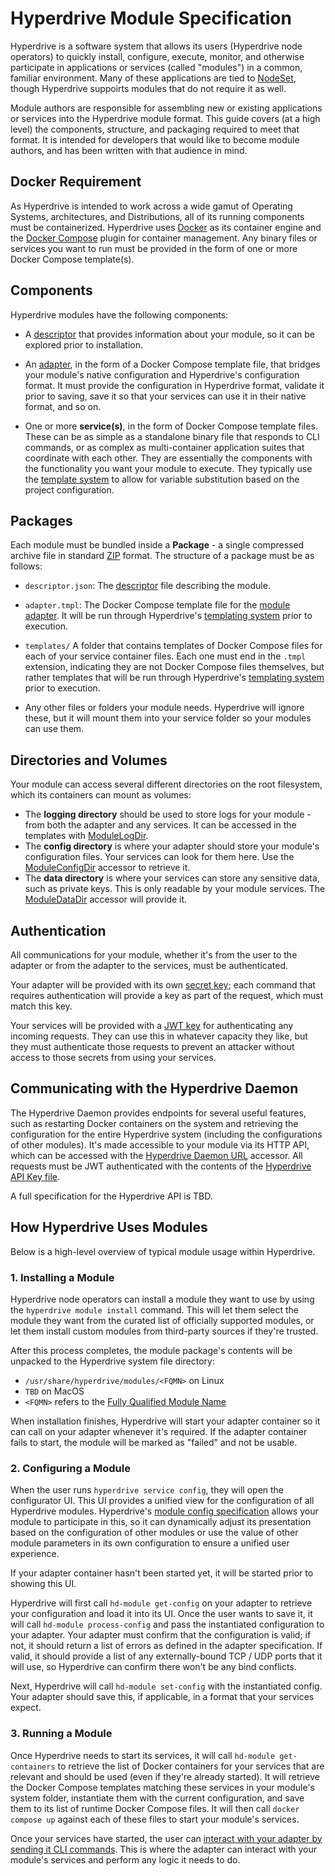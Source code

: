 # Hyperdrive Module Specification

Hyperdrive is a software system that allows its users (Hyperdrive node operators) to quickly install, configure, execute, monitor, and otherwise participate in applications or services (called "modules") in a common, familiar environment. Many of these applications are tied to [NodeSet](https://nodeset.io), though Hyperdrive suppoirts modules that do not require it as well.

Module authors are responsible for assembling new or existing applications or services into the Hyperdrive module format. This guide covers (at a high level) the components, structure, and packaging required to meet that format. It is intended for developers that would like to become module authors, and has been written with that audience in mind.


## Docker Requirement

As Hyperdrive is intended to work across a wide gamut of Operating Systems, architectures, and Distributions, all of its running components must be containerized. Hyperdrive uses [Docker](https://docs.docker.com/get-started/docker-overview/) as its container engine and the [Docker Compose](https://docs.docker.com/compose/intro/compose-application-model/) plugin for container management. Any binary files or services you want to run must be provided in the form of one or more Docker Compose template(s).


## Components

Hyperdrive modules have the following components:

- A [descriptor](./descriptor.md) that provides information about your module, so it can be explored prior to installation.

- An [adapter](./adapter.md), in the form of a Docker Compose template file, that bridges your module's native configuration and Hyperdrive's configuration format. It must provide the configuration in Hyperdrive format, validate it prior to saving, save it so that your services can use it in their native format, and so on.

- One or more **service(s)**, in the form of Docker Compose template files. These can be as simple as a standalone binary file that responds to CLI commands, or as complex as multi-container application suites that coordinate with each other. They are essentially the components with the functionality you want your module to execute. They typically use the [template system](./templates.md) to allow for variable substitution based on the project configuration.


## Packages

Each module must be bundled inside a **Package** - a single compressed archive file in standard [ZIP](https://en.wikipedia.org/wiki/ZIP_(file_format)) format. The structure of a package must be as follows:

- `descriptor.json`: The [descriptor](./descriptor.md) file describing the module.

- `adapter.tmpl`: The Docker Compose template file for the [module adapter](./adapter.md). It will be run through Hyperdrive's [templating system](./templates.md) prior to execution.

- `templates/` A folder that contains templates of Docker Compose files for each of your service container files. Each one must end in the `.tmpl` extension, indicating they are not Docker Compose files themselves, but rather templates that will be run through Hyperdrive's [templating system](./templates.md) prior to execution.

- Any other files or folders your module needs. Hyperdrive will ignore these, but it will mount them into your service folder so your modules can use them.


## Directories and Volumes

Your module can access several different directories on the root filesystem, which its containers can mount as volumes:

- The **logging directory** should be used to store logs for your module - from both the adapter and any services. It can be accessed in the templates with [ModuleLogDir](./templates.md#modulelogdir).
- The **config directory** is where your adapter should store your module's configuration files. Your services can look for them here. Use the [ModuleConfigDir](./templates.md#moduleconfigdir) accessor to retrieve it.
- The **data directory** is where your services can store any sensitive data, such as private keys. This is only readable by your module services. The [ModuleDataDir](./templates.md#moduledatadir) accessor will provide it.


## Authentication

All communications for your module, whether it's from the user to the adapter or from the adapter to the services, must be authenticated.

Your adapter will be provided with its own [secret key](./templates.md#modulejwtkeyfile); each command that requires authentication will provide a key as part of the request, which must match this key.

Your services will be provided with a [JWT key](./templates.md#modulejwtkeyfile-1) for authenticating any incoming requests. They can use this in whatever capacity they like, but they must authenticate those requests to prevent an attacker without access to those secrets from using your services.


## Communicating with the Hyperdrive Daemon

The Hyperdrive Daemon provides endpoints for several useful features, such as restarting Docker containers on the system and retrieving the configuration for the entire Hyperdrive system (including the configurations of other modules). It's made accessible to your module via its HTTP API, which can be accessed with the [Hyperdrive Daemon URL](./templates.md#hyperdrivedaemonurl) accessor. All requests must be JWT authenticated with the contents of the [Hyperdrive API Key file](./templates.md#hyperdrivejwtkeyfile).

A full specification for the Hyperdrive API is TBD.


## How Hyperdrive Uses Modules

Below is a high-level overview of typical module usage within Hyperdrive. 


### 1. Installing a Module

Hyperdrive node operators can install a module they want to use by using the `hyperdrive module install` command. This will let them select the module they want from the curated list of officially supported modules, or let them install custom modules from third-party sources if they're trusted.

After this process completes, the module package's contents will be unpacked to the Hyperdrive system file directory:

- `/usr/share/hyperdrive/modules/<FQMN>` on Linux
- `TBD` on MacOS
- `<FQMN>` refers to the [Fully Qualified Module Name](./types.md#fully-qualified-module-name)

When installation finishes, Hyperdrive will start your adapter container so it can call on your adapter whenever it's required. If the adapter container fails to start, the module will be marked as "failed" and not be usable.


### 2. Configuring a Module

When the user runs `hyperdrive service config`, they will open the configurator UI. This UI provides a unified view for the configuration of all Hyperdrive modules. Hyperdrive's [module config specification](./config.md) allows your module to participate in this, so it can dynamically adjust its presentation based on the configuration of other modules or use the value of other module parameters in its own configuration to ensure a unified user experience.

If your adapter container hasn't been started yet, it will be started prior to showing this UI.

Hyperdrive will first call `hd-module get-config` on your adapter to retrieve your configuration and load it into its UI. Once the user wants to save it, it will call `hd-module process-config` and pass the instantiated configuration to your adapter. Your adapter must confirm that the configuration is valid; if not, it should return a list of errors as defined in the adapter specification. If valid, it should provide a list of any externally-bound TCP / UDP ports that it will use, so Hyperdrive can confirm there won't be any bind conflicts.

Next, Hyperdrive will call `hd-module set-config` with the instantiated config. Your adapter should save this, if applicable, in a format that your services expect.


### 3. Running a Module

Once Hyperdrive needs to start its services, it will call `hd-module get-containers` to retrieve the list of Docker containers for your services that are relevant and should be used (even if they're already started). It will retrieve the Docker Compose templates matching these services in your module's system folder, instantiate them with the current configuration, and save them to its list of runtime Docker Compose files. It will then call `docker compose up` against each of these files to start your module's services.

Once your services have started, the user can [interact with your adapter by sending it CLI commands](./adapter.md#hd-module-run). This is where the adapter can interact with your module's services and perform any logic it needs to do.